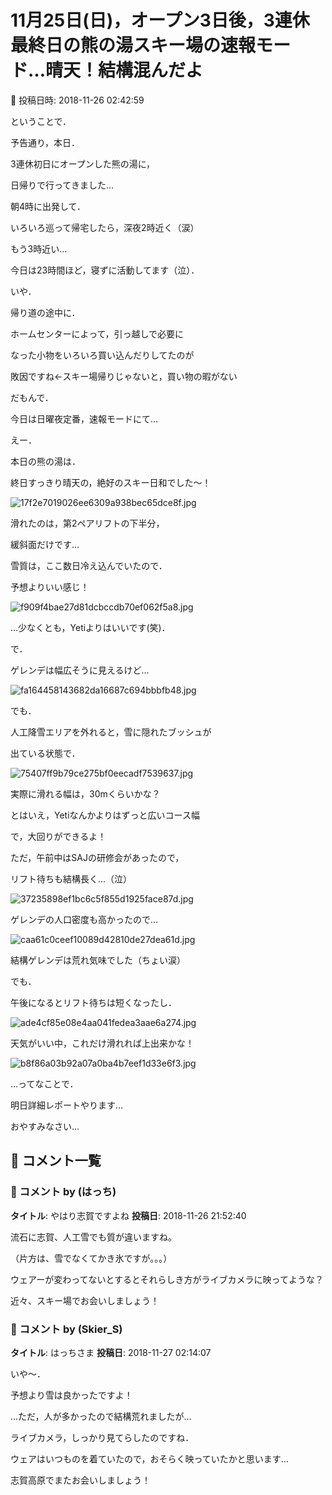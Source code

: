 # 11月25日(日)，オープン3日後，3連休最終日の熊の湯スキー場の速報モード…晴天！結構混んだよ

📅 投稿日時: 2018-11-26 02:42:59

ということで．


予告通り，本日．


3連休初日にオープンした熊の湯に，


日帰りで行ってきました…





朝4時に出発して．


いろいろ巡って帰宅したら，深夜2時近く（涙）


もう3時近い…


今日は23時間ほど，寝ずに活動してます（泣）．





いや．


帰り道の途中に．


ホームセンターによって，引っ越しで必要に


なった小物をいろいろ買い込んだりしてたのが


敗因ですね←スキー場帰りじゃないと，買い物の暇がない





だもんで．


今日は日曜夜定番，速報モードにて…





えー．


本日の熊の湯は．


終日すっきり晴天の，絶好のスキー日和でした～！




![17f2e7019026ee6309a938bec65dce8f.jpg](images/17f2e7019026ee6309a938bec65dce8f.jpg)




滑れたのは，第2ペアリフトの下半分，


緩斜面だけです…





雪質は，ここ数日冷え込んでいたので．


予想よりいい感じ！




![f909f4bae27d81dcbccdb70ef062f5a8.jpg](images/f909f4bae27d81dcbccdb70ef062f5a8.jpg)




…少なくとも，Yetiよりはいいです(笑)．





で．


ゲレンデは幅広そうに見えるけど…




![fa164458143682da16687c694bbbfb48.jpg](images/fa164458143682da16687c694bbbfb48.jpg)




でも．


人工降雪エリアを外れると，雪に隠れたブッシュが


出ている状態で．




![75407ff9b79ce275bf0eecadf7539637.jpg](images/75407ff9b79ce275bf0eecadf7539637.jpg)




実際に滑れる幅は，30mくらいかな？


とはいえ，Yetiなんかよりはずっと広いコース幅


で，大回りができるよ！





ただ，午前中はSAJの研修会があったので，


リフト待ちも結構長く…（泣）




![37235898ef1bc6c5f855d1925face87d.jpg](images/37235898ef1bc6c5f855d1925face87d.jpg)




ゲレンデの人口密度も高かったので…




![caa61c0ceef10089d42810de27dea61d.jpg](images/caa61c0ceef10089d42810de27dea61d.jpg)




結構ゲレンデは荒れ気味でした（ちょい涙）





でも．


午後になるとリフト待ちは短くなったし．




![ade4cf85e08e4aa041fedea3aae6a274.jpg](images/ade4cf85e08e4aa041fedea3aae6a274.jpg)




天気がいい中，これだけ滑れれば上出来かな！




![b8f86a03b92a07a0ba4b7eef1d33e6f3.jpg](images/b8f86a03b92a07a0ba4b7eef1d33e6f3.jpg)







…ってなことで．


明日詳細レポートやります…


おやすみなさい…

## 💬 コメント一覧

### 💬 コメント by (はっち)
**タイトル**: やはり志賀ですよね
**投稿日**: 2018-11-26 21:52:40

流石に志賀、人工雪でも質が違いますね。

（片方は、雪でなくてかき氷ですが。。。）

ウェアーが変わってないとするとそれらしき方がライブカメラに映ってような？

近々、スキー場でお会いしましょう！

### 💬 コメント by (Skier_S)
**タイトル**: はっちさま
**投稿日**: 2018-11-27 02:14:07

いや～．

予想より雪は良かったですよ！

…ただ，人が多かったので結構荒れましたが…



ライブカメラ，しっかり見てらしたのですね．

ウェアはいつものを着ていたので，おそらく映っていたかと思います…



志賀高原でまたお会いしましょう！

